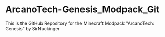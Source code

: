 # ArcanoTech-Genesis_Modpack_Git
This is the GitHub Repository for the Minecraft Modpack "ArcanoTech: Genesis" by SirNuckinger

